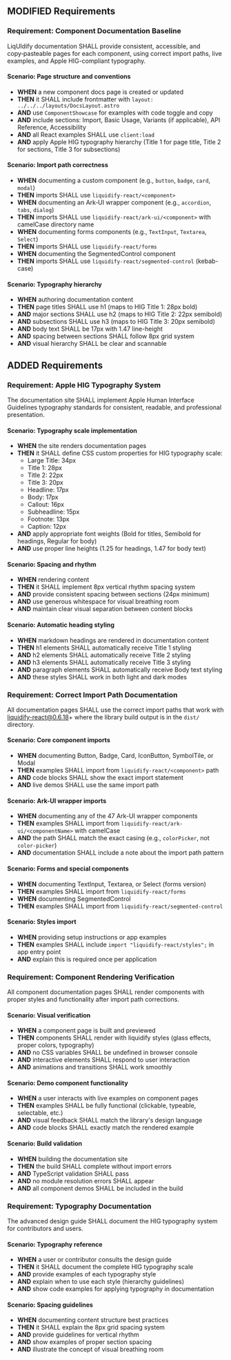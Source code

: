 ## MODIFIED Requirements

### Requirement: Component Documentation Baseline

LiqUIdify documentation SHALL provide consistent, accessible, and copy‑pasteable pages for each component, using correct import paths, live examples, and Apple HIG-compliant typography.

#### Scenario: Page structure and conventions

- **WHEN** a new component docs page is created or updated
- **THEN** it SHALL include frontmatter with `layout: ../../../layouts/DocsLayout.astro`
- **AND** use `ComponentShowcase` for examples with code toggle and copy
- **AND** include sections: Import, Basic Usage, Variants (if applicable), API Reference, Accessibility
- **AND** all React examples SHALL use `client:load`
- **AND** apply Apple HIG typography hierarchy (Title 1 for page title, Title 2 for sections, Title 3 for subsections)

#### Scenario: Import path correctness

- **WHEN** documenting a custom component (e.g., `button`, `badge`, `card`, `modal`)
- **THEN** imports SHALL use `liquidify-react/<component>`
- **WHEN** documenting an Ark‑UI wrapper component (e.g., `accordion`, `tabs`, `dialog`)
- **THEN** imports SHALL use `liquidify-react/ark-ui/<component>` with camelCase directory name
- **WHEN** documenting forms components (e.g., `TextInput`, `Textarea`, `Select`)
- **THEN** imports SHALL use `liquidify-react/forms`
- **WHEN** documenting the SegmentedControl component
- **THEN** imports SHALL use `liquidify-react/segmented-control` (kebab-case)

#### Scenario: Typography hierarchy

- **WHEN** authoring documentation content
- **THEN** page titles SHALL use h1 (maps to HIG Title 1: 28px bold)
- **AND** major sections SHALL use h2 (maps to HIG Title 2: 22px semibold)
- **AND** subsections SHALL use h3 (maps to HIG Title 3: 20px semibold)
- **AND** body text SHALL be 17px with 1.47 line-height
- **AND** spacing between sections SHALL follow 8px grid system
- **AND** visual hierarchy SHALL be clear and scannable

## ADDED Requirements

### Requirement: Apple HIG Typography System

The documentation site SHALL implement Apple Human Interface Guidelines typography standards for consistent, readable, and professional presentation.

#### Scenario: Typography scale implementation

- **WHEN** the site renders documentation pages
- **THEN** it SHALL define CSS custom properties for HIG typography scale:
  - Large Title: 34px
  - Title 1: 28px
  - Title 2: 22px
  - Title 3: 20px
  - Headline: 17px
  - Body: 17px
  - Callout: 16px
  - Subheadline: 15px
  - Footnote: 13px
  - Caption: 12px
- **AND** apply appropriate font weights (Bold for titles, Semibold for headings, Regular for body)
- **AND** use proper line heights (1.25 for headings, 1.47 for body text)

#### Scenario: Spacing and rhythm

- **WHEN** rendering content
- **THEN** it SHALL implement 8px vertical rhythm spacing system
- **AND** provide consistent spacing between sections (24px minimum)
- **AND** use generous whitespace for visual breathing room
- **AND** maintain clear visual separation between content blocks

#### Scenario: Automatic heading styling

- **WHEN** markdown headings are rendered in documentation content
- **THEN** h1 elements SHALL automatically receive Title 1 styling
- **AND** h2 elements SHALL automatically receive Title 2 styling
- **AND** h3 elements SHALL automatically receive Title 3 styling
- **AND** paragraph elements SHALL automatically receive Body text styling
- **AND** these styles SHALL work in both light and dark modes

### Requirement: Correct Import Path Documentation

All documentation pages SHALL use the correct import paths that work with liquidify-react@0.6.18+ where the library build output is in the `dist/` directory.

#### Scenario: Core component imports

- **WHEN** documenting Button, Badge, Card, IconButton, SymbolTile, or Modal
- **THEN** examples SHALL import from `liquidify-react/<component>` path
- **AND** code blocks SHALL show the exact import statement
- **AND** live demos SHALL use the same import path

#### Scenario: Ark-UI wrapper imports

- **WHEN** documenting any of the 47 Ark-UI wrapper components
- **THEN** examples SHALL import from `liquidify-react/ark-ui/<componentName>` with camelCase
- **AND** the path SHALL match the exact casing (e.g., `colorPicker`, not `color-picker`)
- **AND** documentation SHALL include a note about the import path pattern

#### Scenario: Forms and special components

- **WHEN** documenting TextInput, Textarea, or Select (forms version)
- **THEN** examples SHALL import from `liquidify-react/forms`
- **WHEN** documenting SegmentedControl
- **THEN** examples SHALL import from `liquidify-react/segmented-control`

#### Scenario: Styles import

- **WHEN** providing setup instructions or app examples
- **THEN** examples SHALL include `import "liquidify-react/styles";` in app entry point
- **AND** explain this is required once per application

### Requirement: Component Rendering Verification

All component documentation pages SHALL render components with proper styles and functionality after import path corrections.

#### Scenario: Visual verification

- **WHEN** a component page is built and previewed
- **THEN** components SHALL render with liquidify styles (glass effects, proper colors, typography)
- **AND** no CSS variables SHALL be undefined in browser console
- **AND** interactive elements SHALL respond to user interaction
- **AND** animations and transitions SHALL work smoothly

#### Scenario: Demo component functionality

- **WHEN** a user interacts with live examples on component pages
- **THEN** examples SHALL be fully functional (clickable, typeable, selectable, etc.)
- **AND** visual feedback SHALL match the library's design language
- **AND** code blocks SHALL exactly match the rendered example

#### Scenario: Build validation

- **WHEN** building the documentation site
- **THEN** the build SHALL complete without import errors
- **AND** TypeScript validation SHALL pass
- **AND** no module resolution errors SHALL appear
- **AND** all component demos SHALL be included in the build

### Requirement: Typography Documentation

The advanced design guide SHALL document the HIG typography system for contributors and users.

#### Scenario: Typography reference

- **WHEN** a user or contributor consults the design guide
- **THEN** it SHALL document the complete HIG typography scale
- **AND** provide examples of each typography style
- **AND** explain when to use each style (hierarchy guidelines)
- **AND** show code examples for applying typography in documentation

#### Scenario: Spacing guidelines

- **WHEN** documenting content structure best practices
- **THEN** it SHALL explain the 8px grid spacing system
- **AND** provide guidelines for vertical rhythm
- **AND** show examples of proper section spacing
- **AND** illustrate the concept of visual breathing room
